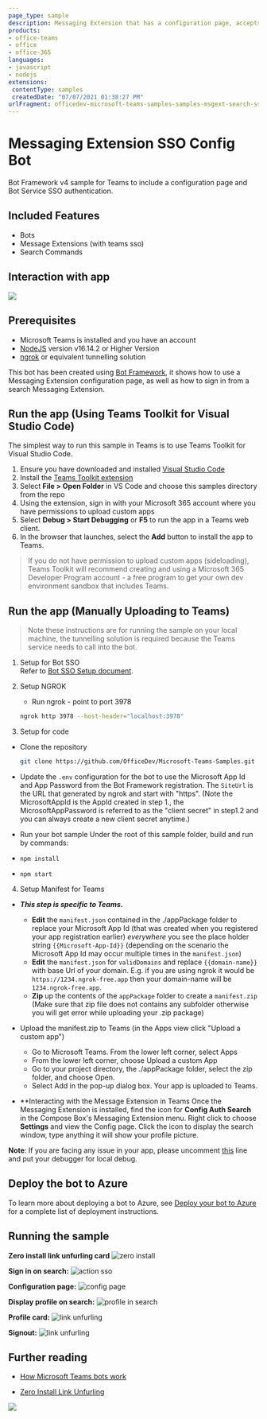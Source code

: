 ```yaml
---
page_type: sample
description: Messaging Extension that has a configuration page, accepts search requests and returns results with SSO.
products:
- office-teams
- office
- office-365
languages:
- javascript
- nodejs
extensions:
 contentType: samples
 createdDate: "07/07/2021 01:38:27 PM"
urlFragment: officedev-microsoft-teams-samples-samples-msgext-search-sso-config
---
```


# Messaging Extension SSO Config Bot

Bot Framework v4 sample for Teams to include a configuration page and Bot Service SSO authentication.

## Included Features
* Bots
* Message Extensions (with teams sso)
* Search Commands

## Interaction with app

 ![](Images/MsgextSSO.gif)

## Prerequisites

- Microsoft Teams is installed and you have an account
- [NodeJS](https://nodejs.org/en/) version v16.14.2 or Higher Version
- [ngrok](https://ngrok.com/download   ) or equivalent tunnelling solution

This bot has been created using [Bot Framework](https://dev.botframework.com), it shows how to use a Messaging Extension configuration page, as well as how to sign in from a search Messaging Extension.

## Run the app (Using Teams Toolkit for Visual Studio Code)

The simplest way to run this sample in Teams is to use Teams Toolkit for Visual Studio Code.

1. Ensure you have downloaded and installed [Visual Studio Code](https://code.visualstudio.com/docs/setup/setup-overview)
1. Install the [Teams Toolkit extension](https://marketplace.visualstudio.com/items?itemName=TeamsDevApp.ms-teams-vscode-extension)
1. Select **File > Open Folder** in VS Code and choose this samples directory from the repo
1. Using the extension, sign in with your Microsoft 365 account where you have permissions to upload custom apps
1. Select **Debug > Start Debugging** or **F5** to run the app in a Teams web client.
1. In the browser that launches, select the **Add** button to install the app to Teams.

> If you do not have permission to upload custom apps (sideloading), Teams Toolkit will recommend creating and using a Microsoft 365 Developer Program account - a free program to get your own dev environment sandbox that includes Teams.

## Run the app (Manually Uploading to Teams)

> Note these instructions are for running the sample on your local machine, the tunnelling solution is required because
the Teams service needs to call into the bot.
1. Setup for Bot SSO     
    Refer to [Bot SSO Setup document](https://github.com/OfficeDev/Microsoft-Teams-Samples/blob/main/samples/bot-conversation-sso-quickstart/BotSSOSetup.md). 
 
2. Setup NGROK
   - Run ngrok - point to port 3978

    ```bash
    ngrok http 3978 --host-header="localhost:3978"
    ```
3. Setup for code

  - Clone the repository

    ```bash
    git clone https://github.com/OfficeDev/Microsoft-Teams-Samples.git
    ```

  - Update the `.env` configuration for the bot to use the Microsoft App Id and App Password from the Bot Framework registration. The `SiteUrl` is the URL that generated by ngrok and start with "https". (Note the MicrosoftAppId is the AppId created in step 1., the MicrosoftAppPassword is referred to as the "client secret" in step1.2 and you can always create a new client secret anytime.)

 - Run your bot sample
Under the root of this sample folder, build and run by commands:
- `npm install`
- `npm start`

4. Setup Manifest for Teams
- __*This step is specific to Teams.*__
    - **Edit** the `manifest.json` contained in the ./appPackage folder to replace your Microsoft App Id (that was created when you registered your app registration earlier) *everywhere* you see the place holder string `{{Microsoft-App-Id}}` (depending on the scenario the Microsoft App Id may occur multiple times in the `manifest.json`)
    - **Edit** the `manifest.json` for `validDomains` and replace `{{domain-name}}` with base Url of your domain. E.g. if you are using ngrok it would be `https://1234.ngrok-free.app` then your domain-name will be `1234.ngrok-free.app`.
    - **Zip** up the contents of the `appPackage` folder to create a `manifest.zip` (Make sure that zip file does not contains any subfolder otherwise you will get error while uploading your .zip package)

- Upload the manifest.zip to Teams (in the Apps view click "Upload a custom app")
   - Go to Microsoft Teams. From the lower left corner, select Apps
   - From the lower left corner, choose Upload a custom App
   - Go to your project directory, the ./appPackage folder, select the zip folder, and choose Open.
   - Select Add in the pop-up dialog box. Your app is uploaded to Teams.

- **Interacting with the Message Extension in Teams
    Once the Messaging Extension is installed, find the icon for **Config Auth Search** in the Compose Box's Messaging Extension menu. Right click to choose **Settings** and view the Config page. Click the icon to display the search window, type anything it will show your profile picture.

**Note**: If you are facing any issue in your app, please uncomment [this](https://github.com/OfficeDev/Microsoft-Teams-Samples/blob/main/samples/msgext-search-sso-config/nodejs/index.js#L43) line and put your debugger for local debug.
    
## Deploy the bot to Azure

To learn more about deploying a bot to Azure, see [Deploy your bot to Azure](https://aka.ms/azuredeployment) for a complete list of deployment instructions.

## Running the sample

**Zero install link unfurling card**
![zero install](Images/zero-unfurling.png)

**Sign in on search:**
![action sso](Images/Searchsignin.png)

**Configuration page:**
![config page](Images/configurationPage.PNG)

**Display profile on search:**
![profile in search](Images/ProfileFromSearch.PNG)

**Profile card:**
![link unfurling](Images/Profilecard.png)

**Signout:**
![link unfurling](Images/Signout.png)

## Further reading

- [How Microsoft Teams bots work](https://docs.microsoft.com/en-us/azure/bot-service/bot-builder-basics-teams?view=azure-bot-service-4.0&tabs=javascript)

- [Zero Install Link Unfurling](https://learn.microsoft.com/en-us/microsoftteams/platform/messaging-extensions/how-to/link-unfurling?tabs=dotnet%2Cadvantages#zero-install-for-link-unfurling)



<img src="https://pnptelemetry.azurewebsites.net/microsoft-teams-samples/samples/msgext-search-sso-config-nodejs" />